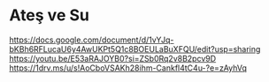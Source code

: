 # Ateş ve Su
https://docs.google.com/document/d/1vYJq-bKBh6RFLucaU6y4AwUKPt5Q1c8BOEULaBuXFQU/edit?usp=sharing
https://youtu.be/E53aRAJOYB0?si=ZSb0Rq2v8B2pcv9D
https://1drv.ms/u/s!AoCboVSAKh28ihm-Cankfl4tC4u-?e=zAyhVq
